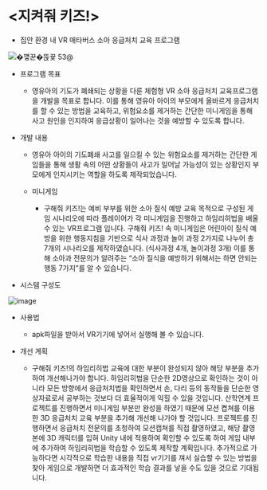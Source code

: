 # <지켜줘 키즈!>
- 집안 환경 내 VR 매타버스 소아 응급처치 교육 프로그램

![�꺻뀬�뚡뀿 53@](https://user-images.githubusercontent.com/84065558/216533024-cd483eb6-d1cd-4a15-aa55-ccc67a33705c.png)

- 프로그램 목표
  - 영유아의 기도가 폐쇄되는 상황을 다룬 체험형 VR 소아 응급처치 교육프로그램을 개발을 목표로 합니다. 이를 통해 영유아 아이의 부모에게 올바르게 응급처치를 할 수 있는 방법을 교육하고, 위험요소를 제거하는 간단한 미니게임을
통해 사고 원인을 인지하여 응급상황이 일어나는 것을 예방할 수 있도록 합니다.

- 개발 내용
  - 영유아 아이의 기도폐쇄 사고를 일으킬 수 있는 위험요소를 제거하는 간단한 게임들을 통해 생활 속의 어떤 상황들이 사고가 일어날 가능성이 있는 상황인지 부모에게 인지시키는 역할을 하도록 제작되었습니다.

  - 미니게임
    - 구해줘 키즈!는 예비 부부를 위한 소아 질식 예방 교육 목적으로 구성된 게임 시나리오에 따라 플레이어가 각 미니게임을 진행하고 하임리히법을 배울 수 있는 VR프로그램 입니다. 구해줘 키즈! 속 미니게임은 어린아이 질식 예방을 위한 행동지침을 기반으로 식사 과정과 놀이 과정 2가지로 나누어 총 7개의 시나리오를 제작하였습니다. (식사과정 4개, 놀이과정 3개) 이를 통해 소아과 전문의가 알려주는 “소아 질식을 예방하기 위해서는 하면 안되는 행동 7가지”를 알 수 있습니다. 

- 시스템 구성도

![image](https://user-images.githubusercontent.com/84065558/216535312-80f69af1-4e40-4867-85f3-ebcbb48f451d.png)

- 사용법
  - apk파일을 받아서 VR기기에 넣어서 실행해 볼 수 있습니다.

- 개선 계획
  - 구해줘 키즈!의 하임리히법 교육에 대한 부분이 완성되지 않아 해당 부분을 추가하여 개선해나가야 합니다. 하임리히법을 단순한 2D영상으로 확인하는 것이 아니라 모든 방향에서 응급처치법을 확인하면서 손, 다리 등의 동작들을 단순한 영상자료로서 공부하는 것보다 더 효율적이게 익힐 수 있을 것입니다. 산학연계 프로젝트를 진행하면서 미니게임 부분만 완성을 하였기 때문에 모션 켭쳐를 이용한 3D 응급처치 교육 부분을 추가해 개선해 나가야 할 것입니다. 프로젝트를 진행하면서 응급처치 전문의를 초청하여 모션캡쳐를 직접 촬영하였고, 해당 촬영본에 3D 캐릭터를 입혀 Unity 내에 적용하여 확인할 수 있도록 하여 게임 내부에 추가하여 하임리히법을 학습할 수 있도록 제작할 계획입니다. 추가적으로 가능하다면 시각적으로 학습한 내용을 직접 vr기기를 껴서 실습할 수 있는 방법을 찾아 게임으로 개발하면 더 효과적인 학습 결과를 낳을 수도 있을 것으로 기대됩니다.
